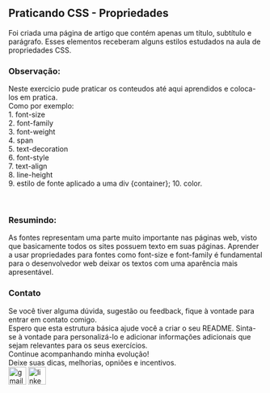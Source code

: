 <h2>Praticando CSS - Propriedades</h2>
<div>
    <p>Foi criada uma página de artigo que contém apenas um título, subtítulo e parágrafo. Esses elementos receberam alguns estilos estudados na aula de propriedades CSS.</P>
</div>
<h3>Observação:</h3>
<div>
    <p>Neste exercicio pude praticar os conteudos até aqui aprendidos e coloca-los em pratica.<br>
    Como por exemplo:<br>
    1. font-size<br>
    2. font-family<br>
    3. font-weight<br>
    4. span<br>
    5. text-decoration<br>
    6. font-style<br>
    7. text-align<br>
    8. line-height<br>
    9. estilo de fonte aplicado a uma div {container};
    10. color.</p><br>
</div>
<h3>Resumindo:</h3>
    <p>As fontes representam uma parte muito importante nas páginas web, visto que basicamente todos os sites possuem texto em suas páginas. Aprender a usar propriedades para fontes como font-size e font-family é fundamental para o desenvolvedor web deixar os textos com uma aparência mais apresentável.</p>
<div>
 <h3>Contato</h3>
  Se você tiver alguma dúvida, sugestão ou feedback, fique à vontade para entrar em contato comigo.
  <br>
  Espero que esta estrutura básica ajude você a criar o seu README. Sinta-se à vontade para personalizá-lo e adicionar informações adicionais que sejam relevantes para os seus exercícios.<br>
  Continue acompanhando minha evolução!<br>
  Deixe suas dicas, melhorias, opniões e incentivos.<br>
  <a href="mailto:adrianomatilde@gmail.com" target="_blank"><img src="https://img.shields.io/static/v1?message=Gmail&logo=gmail&label=&color=D14836&logoColor=white&labelColor=&style=for-the-badge" height="35" alt="gmail logo"></a>
  <a href="https://www.linkedin.com/in/adrianomsj/" target="_blank">
    <img src="https://img.shields.io/static/v1?message=LinkedIn&logo=linkedin&label=&color=0077B5&logoColor=white&labelColor=&style=for-the-badge" height="35" alt="linkedin logo"  />
  </a>
</div>
